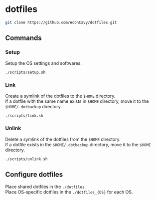 # dotfiles

```sh
git clone https://github.com/AconCavy/dotfiles.git
```

## Commands

### Setup

Setup the OS settings and softwares.

```sh
./scripts/setup.sh
```

### Link

Create a symlink of the dotfiles to the `$HOME` directory.  
If a dotfile with the same name exists in `$HOME` directory, move it to the `$HOME/.dotbackup` directory.

```sh
./scripts/link.sh
```

### Unlink

Delete a symlink of the dotfiles from the `$HOME` directory.  
If a dotfile exists in the `$HOME/.dotbackup` directory, move it to the `$HOME` directory.

```sh
./scripts/unlink.sh
```

## Configure dotfiles

Place shared dotfiles in the `./dotfiles`.  
Place OS-specific dotfiles in the `./dotfiles_{OS}` for each OS.
